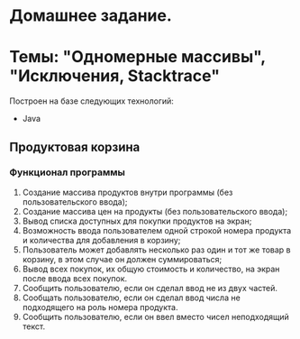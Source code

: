 # Домашнее задание.
# Темы: "Одномерные массивы", "Исключения, Stacktrace"
Построен на базе следующих технологий:
* Java
## Продуктовая корзина
### Функционал программы
1. Создание массива продуктов внутри программы (без пользовательского ввода);
2. Создание массива цен на продукты (без пользовательского ввода); 
3. Вывод списка доступных для покупки продуктов на экран; 
4. Возможность ввода пользователем одной строкой номера продукта и количества для добавления в корзину; 
5. Пользователь может добавлять несколько раз один и тот же товар в корзину, в этом случае он должен суммироваться; 
6. Вывод всех покупок, их общую стоимость и количество, на экран после ввода всех покупок.
7. Сообщить пользователю, если он сделал ввод не из двух частей.
8. Сообщать пользователю, если он сделал ввод числа не подходящего на роль номера продукта.
9. Сообщить пользователю, если он ввел вместо чисел неподходящий текст.